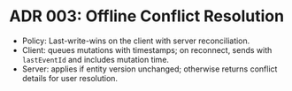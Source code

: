 # ADR 003: Offline Conflict Resolution

- Policy: Last-write-wins on the client with server reconciliation.
- Client: queues mutations with timestamps; on reconnect, sends with `lastEventId` and includes mutation time.
- Server: applies if entity version unchanged; otherwise returns conflict details for user resolution.